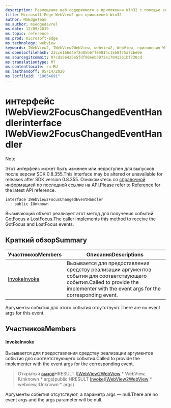 ```yaml
---
description: Размещение веб-содержимого в приложении Win32 с помощью элемента управления Microsoft Edge WebView2
title: Microsoft Edge WebView2 для приложений Win32
author: MSEdgeTeam
ms.author: msedgedevrel
ms.date: 12/09/2019
ms.topic: reference
ms.prod: microsoft-edge
ms.technology: webview
keywords: IWebView2, IWebView2WebView, webview2, WebView, приложения Win32, Win32, EDGE
ms.openlocfilehash: 23cce166d4ef2d05b6ffe5814c1568f75a72be0e
ms.sourcegitcommit: 07cda56425e5fdf90eeb3972e17041261bf720cd
ms.translationtype: MT
ms.contentlocale: ru-RU
ms.lasthandoff: 05/14/2020
ms.locfileid: "10654691"
---
```

# <span data-ttu-id="04655-104">интерфейс IWebView2FocusChangedEventHandler</span><span class="sxs-lookup"><span data-stu-id="04655-104">interface IWebView2FocusChangedEventHandler</span></span> 

> [!NOTE]
> <span data-ttu-id="04655-105">Этот интерфейс может быть изменен или недоступен для выпусков после версии SDK 0.8.355.</span><span class="sxs-lookup"><span data-stu-id="04655-105">This interface may be altered or unavailable for releases after SDK version 0.8.355.</span></span> <span data-ttu-id="04655-106">Ознакомьтесь со [справочной](../../../webview2-api-reference.md) информацией по последней ссылке на API.</span><span class="sxs-lookup"><span data-stu-id="04655-106">Please refer to [Reference](../../../webview2-api-reference.md) for the latest API reference.</span></span>

```
interface IWebView2FocusChangedEventHandler
  : public IUnknown
```

<span data-ttu-id="04655-107">Вызывающий объект реализует этот метод для получения событий GotFocus и LostFocus.</span><span class="sxs-lookup"><span data-stu-id="04655-107">The caller implements this method to receive the GotFocus and LostFocus events.</span></span>

## <span data-ttu-id="04655-108">Краткий обзор</span><span class="sxs-lookup"><span data-stu-id="04655-108">Summary</span></span>

 <span data-ttu-id="04655-109">Участников</span><span class="sxs-lookup"><span data-stu-id="04655-109">Members</span></span>                        | <span data-ttu-id="04655-110">Описания</span><span class="sxs-lookup"><span data-stu-id="04655-110">Descriptions</span></span>
--------------------------------|---------------------------------------------
[<span data-ttu-id="04655-111">Invoke</span><span class="sxs-lookup"><span data-stu-id="04655-111">Invoke</span></span>](#invoke) | <span data-ttu-id="04655-112">Вызывается для предоставления средству реализации аргументов события для соответствующего события.</span><span class="sxs-lookup"><span data-stu-id="04655-112">Called to provide the implementer with the event args for the corresponding event.</span></span>

<span data-ttu-id="04655-113">Аргументы события для этого события отсутствуют.</span><span class="sxs-lookup"><span data-stu-id="04655-113">There are no event args for this event.</span></span>

## <span data-ttu-id="04655-114">Участников</span><span class="sxs-lookup"><span data-stu-id="04655-114">Members</span></span>

#### <span data-ttu-id="04655-115">Invoke</span><span class="sxs-lookup"><span data-stu-id="04655-115">Invoke</span></span> 

<span data-ttu-id="04655-116">Вызывается для предоставления средству реализации аргументов события для соответствующего события.</span><span class="sxs-lookup"><span data-stu-id="04655-116">Called to provide the implementer with the event args for the corresponding event.</span></span>

> <span data-ttu-id="04655-117">Открытый [вызов](#invoke)HRESULT ([IWebView2WebView](IWebView2WebView.md) \* WebView, IUnknown \* args)</span><span class="sxs-lookup"><span data-stu-id="04655-117">public HRESULT [Invoke](#invoke)([IWebView2WebView](IWebView2WebView.md) \* webview,IUnknown \* args)</span></span>

<span data-ttu-id="04655-118">Аргументы события отсутствуют, а параметр args — null.</span><span class="sxs-lookup"><span data-stu-id="04655-118">There are no event args and the args parameter will be null.</span></span>

